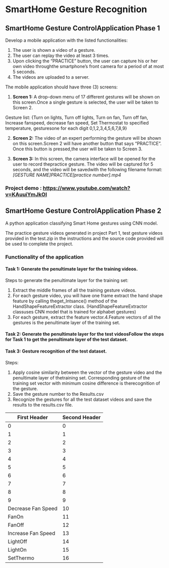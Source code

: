 # SmartHome Gesture Recognition
## SmartHome Gesture ControlApplication Phase 1
Develop a mobile application with the listed functionalities: 
1. The user is shown a video of a gesture. 
2. The user can replay the video at least 3 times. 
3. Upon clicking the “PRACTICE” button, the user can capture his or her own video throughthe smartphone’s front camera for a period of at most 5 seconds. 
4. The videos are uploaded to a server.

The mobile application should have three (3) screens:

1. **Screen 1:** A drop-down menu of 17 different gestures will be shown on this screen.Once a single gesture is selected, the user will be taken to Screen 2. 

Gesture list: {Turn on lights, Turn off lights, Turn on fan, Turn off fan, Increase fanspeed, decrease fan speed, Set Thermostat to specified temperature, gesturesone for each digit 0,1,2,3,4,5,6,7,8,9}

2. **Screen 2:** The video of an expert performing the gesture will be shown on this screen.Screen 2 will have another button that says “PRACTICE”. Once this button is pressed,the user will be taken to Screen 3.

3. **Screen 3:** In this screen, the camera interface will be opened for the user to record thepractice gesture. The video will be captured for 5 seconds, and the video will be savedwith the following filename format: _[GESTURE NAME]PRACTICE[practice number].mp4_

### Project demo : https://www.youtube.com/watch?v=KAuuiYmJkOI


## SmartHome Gesture ControlApplication Phase 2
A python application classifying Smart Home gestures using CNN model.

The practice gesture videos generated in project Part 1, test gesture videos provided in the test.zip in the instructions and the source code provided will be used to complete the project. 

### Functionality of the application
#### Task 1:  Generate the penultimate layer for the training videos.
Steps to generate the penultimate layer for the training set:
1. Extract the middle frames of all the training gesture videos.
2. For each gesture video, you will have one frame extract the hand shape feature by calling theget_Intsance() method of the HandShapeFeatureExtractor class. (HandShapeFeatureExtractor classuses CNN model that is trained for alphabet gestures)
3. For each gesture, extract the feature vector.4.Feature vectors of all the gestures is the penultimate layer of the training set.
#### Task 2:  Generate the penultimate layer for the test videosFollow the steps for Task 1 to get the penultimate layer of the test dataset.
#### Task 3: Gesture recognition of the test dataset.
Steps:
1. Apply cosine similarity between the vector of the gesture video and the penultimate layer of thetraining set. Corresponding gesture of the training set vector with minimum cosine difference is therecognition of the gesture.
2. Save the gesture number to the Results.csv
3. Recognize the gestures for all the test dataset videos and save the results to the results.csv file.

| First Header  | Second Header |
| ------------- | ------------- |
| 0  | 0  |
| 1  | 1  |
| 2  | 2  |
| 3  | 3  |
| 4  | 4  |
| 5  | 5  |
| 6  | 6  |
| 7  | 7  |
| 8  | 8  |
| 9  | 9  |
| Decrease Fan Speed  | 10  |
| FanOn  | 11  |
| FanOff  | 12  |
| Increase Fan Speed  | 13  |
| LightOff  | 14  |
| LightOn  | 15  |
| SetThermo  | 16  |